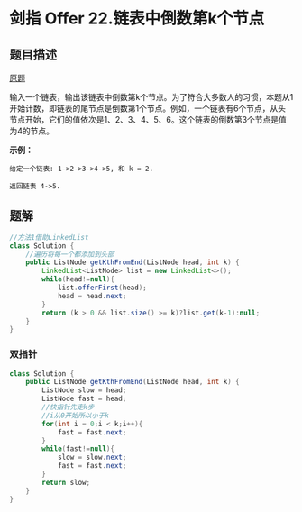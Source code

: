 # 剑指 Offer 22.链表中倒数第k个节点

## 题目描述

[原题](https://leetcode-cn.com/problems/lian-biao-zhong-dao-shu-di-kge-jie-dian-lcof/)

输入一个链表，输出该链表中倒数第k个节点。为了符合大多数人的习惯，本题从1开始计数，即链表的尾节点是倒数第1个节点。例如，一个链表有6个节点，从头节点开始，它们的值依次是1、2、3、4、5、6。这个链表的倒数第3个节点是值为4的节点。

**示例：**

```text
给定一个链表: 1->2->3->4->5, 和 k = 2.

返回链表 4->5.
```

## 题解

```java
//方法1借助LinkedList
class Solution {
    //遍历将每一个都添加到头部
    public ListNode getKthFromEnd(ListNode head, int k) {
        LinkedList<ListNode> list = new LinkedList<>();
        while(head!=null){
            list.offerFirst(head);
            head = head.next;
        }
        return (k > 0 && list.size() >= k)?list.get(k-1):null;
    }
}
```

### 双指针

```java
class Solution {
    public ListNode getKthFromEnd(ListNode head, int k) {
        ListNode slow = head;
        ListNode fast = head;
        //快指针先走k步 
        //i从0开始所以小于k
        for(int i = 0;i < k;i++){
            fast = fast.next;
        }
        while(fast!=null){
            slow = slow.next;
            fast = fast.next;
        }
        return slow;
    }
}
```


